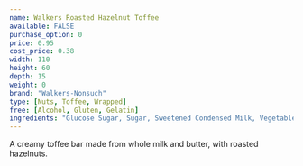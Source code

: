 ```yaml
---
name: Walkers Roasted Hazelnut Toffee
available: FALSE
purchase_option: 0
price: 0.95
cost_price: 0.38
width: 110
height: 60
depth: 15
weight: 0
brand: "Walkers-Nonsuch"
type: [Nuts, Toffee, Wrapped]
free: [Alcohol, Gluten, Gelatin]
ingredients: "Glucose Sugar, Sugar, Sweetened Condensed Milk, Vegetable Oil, Roasted Hazelnuts"
---
```

A creamy toffee bar made from whole milk and butter, with roasted hazelnuts.
